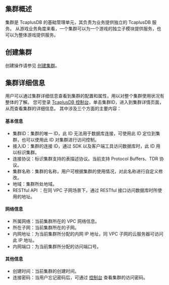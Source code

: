 ## 集群概述
集群是 TcaplusDB 的基础管理单元，其负责为业务提供独立的 TcaplusDB 服务。
从游戏业务角度来看，一个集群可以为一个游戏的独立子模块提供服务，也可以为整体游戏提供服务。

## 创建集群
创建操作请参见 [创建集群](https://cloud.tencent.com/document/product/596/38807)。


## 集群详细信息
用户可以通过集群详细信息查看到集群的配置和属性，用以对整个集群使用状况有整体的了解。
您可登录 [TcaplusDB 控制台](https://console.cloud.tencent.com/tcaplusdb/app)，单击集群ID，进入到集群详情页面，从而查看集群的详细信息。
其中涉及三个方面的主要内容：

#### 基本信息
- 集群ID：集群的唯一 ID，此 ID 无法用于数据库连接，可使用此 ID 定位到集群，也可以使用此 ID 对集群进行访问控制。
- 接入ID：集群的连接 ID，通过 SDK 以及客户端工具访问数据库时，此 ID 用以标识集群。
- 连接协议：标识集群支持的表描述协议。当前支持 Protocol Buffers、TDR 协议。
- 集群名称：集群的名称，用户可根据集群的使用情况，对此名称进行自定义修改。
- 地域：集群所处地域。
- RESTful API	：在同 VPC 子网场景下，通过 RESTful 接口访问数据库时所使用的地址。

#### 网络信息
- 所属网络：当前集群所在的 VPC 网络信息。
- 所在子网：当前集群所在的子网。
- 内网地址：为当前集群所分配的内网 IP 地址，同 VPC 子网的云服务器可访问此 IP 地址。
- 内网端口：为当前集群所分配的访问端口号。

#### 其他信息
- 创建时间：当前集群的创建时间。
- 连接密码：当用户忘记密码后，可通过 [控制台](https://console.cloud.tencent.com/tcaplusdb/app) 查看集群的访问密码。
